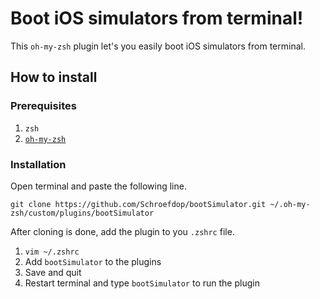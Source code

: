 # Boot iOS simulators from terminal!

This `oh-my-zsh` plugin let's you easily boot iOS simulators from terminal.

## How to install

### Prerequisites
1. `zsh`
2. [`oh-my-zsh`](https://github.com/robbyrussell/oh-my-zsh)

### Installation
Open terminal and paste the following line.

`git clone https://github.com/Schroefdop/bootSimulator.git ~/.oh-my-zsh/custom/plugins/bootSimulator`

After cloning is done, add the plugin to you `.zshrc` file.
1. `vim ~/.zshrc`
2. Add `bootSimulator` to the plugins
3. Save and quit
4. Restart terminal and type `bootSimulator` to run the plugin
